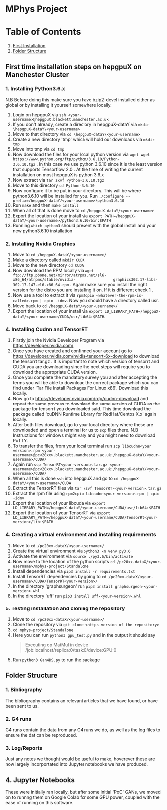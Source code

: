 # MPhys Project
# Table of Contents
1. [First Installation](#first-time-installation)
2. [Folder Structure](#folder-structure)

## First time installation steps on hepgpuX on Manchester Cluster <a name="first-time-installation"></a>
### 1. Installing Python3.6.x
   N.B Before doing this make sure you have bzip2-devel installed either as global or by installing it yourself somewhere        locally.
   1. Login on hepgpuX via `ssh <your-username>@hepgpuX.blackett.manchester.ac.uk`
   2. If you don't already, create a directory in hepgpuX-dataY via `mkdir \hepgpuX-dataY\<your-username>`
   3. Move to that directory via `cd \hepgpuX-dataY\<your-username>`
   4. Create a new directory 'tmp' which will hold our downloads via `mkdir tmp`
   5. Move into tmp via `cd tmp`
   6. Now download the files for your local python version via `wget wget https://www.python.org/ftp/python/3.6.10/Python-           3.6.10.tgz` . In this case we use python 3.6.10 since it is the least version that supports Tensorflow 2.0 . At the           time of writing the current installation on most hepgpuX is python 3.6.x
   7. Now extract via `tar zxvf Python-3.6.10.tgz`
   8. Move to this directory `cd Python-3.6.10`
   9. Now configure it to be put in your directory. This will be where python3.6.10 will be installed for you. Run                   `./configure --prefix=/hepgpuX-dataY/<your-username>/python3.6.10`
   10. Run `make` and then `make install`
   11. When all of that is done move to `cd /hepgpuX-dataY/<your-username>`
   12. Export the location of your install via `export PATH=/hepgpuX-dataY/<your-username>/python3.6.10/bin:$PATH`
   12. Running `which python3` should present with the global install and your new python3.6.10 installation
   
 ### 2. Installing Nvidia Graphics
   1. Move to `cd /hepgpuX-dataY/<your-username>/`
   2. Make a directory called `mkdir CUDA`
   3. Move to the new directory `cd CUDA`
   4. Now download the RPM locally via `wget ftp://ftp.pbone.net/mirror/atrpms.net/sl6-x86_64/atrpms/stable/nvidia-                 graphics302.17-libs-302.17-147.el6.x86_64.rpm` . Again make sure you install the right version for the distro you are         installing it on. If it is different check [1] .
   5. Now use a tool to extract it via `rpm2cpio <whatever-the-rpm-is-called>.rpm | cpio -idmv`. Now you should have a               directory called usr.
   6. Move back to `cd /hepgpuX-dataY/<your-username>/`
   7. Export the location of your install via `export LD_LIBRARY_PATH=/hepgpuX-dataY/<your-username/CUDA/usr/lib64:$PATH`.
 
 ### 4. Installing Cudnn and TensorRT
   1. Firstly join the Nvidia Developer Program via https://developer.nvidia.com/
   2. Once you have created and confirmed your account go to https://developer.nvidia.com/nvidia-tensorrt-6x-download to             download the tensorrt tar.gz . It is important to note which version of tensorrt and CUDA you are downloading since the       next steps will require you to download the appropriate CUDA version.
   3. Once you complete the mandatory survey you and after accepting the terms you will be able to download the correct             package which you can find under 'Tar File Install Packages For Linux x86'. Download this locally.
   4. Now go to https://developer.nvidia.com/rdp/cudnn-download and repeat the same process to download the same version of         CUDA as the package for tensorrt you downloaded said. This time download the package called 'cuDNN Runtime Library for         RedHat/Centos X.x' again locally.
   5. After both files download, go to your local directory where these are downloaded and open a terminal for us to `scp`           files there. N.B Instructions for windows might vary and you might need to download PuTTY. 
   6. To transfer the files, from your local terminal run `scp libcudnn<your version>.rpm <your-                                     username>@pc<20xx>.blackett.manchester.ac.uk:/hepgpuX-dataY/<your-username>/CUDA/`
   7. Again run `scp TensorRT<your-version>.tar.gz <your-username>@pc<20xx>.blackett.manchester.ac.uk:/hepgpuX-dataY/<your-         username>/CUDA/`
   8. When all this is done `ssh` into hepgpuX and go to `cd /hepgpuX-dataY/<your-username>/CUDA`
   9. Extract the TensorRT files via `tar xzvf TensorRT-<your-version>.tar.gz`
   10. Extract the rpm file using `rpm2cpio libcudnn<your version>.rpm | cpio -idmv`
   11. Export the location of your libcuda via `export LD_LIBRARY_PATH=/hepgpuX-dataY/<your-username/CUDA/usr/lib64:$PATH`
   12. Export the location of your TensorRT via `export LD_LIBRARY_PATH=/hepgpuX-dataY/<your-username/CUDA/TensorRt<your-            version>/lib:$PATH`
   
 ### 4. Creating a virtual environment and installing requirements
   1. Move to `cd /pc20xx-dataX/<your-username>/`
   2. Create the virtual environment via `python3 -m venv py3.6`
   3. Activate the environment via `source ./py3.6/bin/activate`
   4. Now move to the location of the python scripts `cd /pc20xx-dataX/<your-username>/mphys-project/Standalone`
   5. Install dependencies via `pip3 install -r requirements.txt`
   6. Install TensorRT dependencies by going to `cd /pc20xx-dataX/<your-username>/CUDA/TensorRT<your-version>/`
   7. In the directory 'graphsurgeon' run `pip3 install graphsurgeon-<your-version>.whl`
   8. In the directory 'uff' run `pip3 install uff-<your-version>.whl`

### 5. Testing installation and cloning the repository
   1. Move to `cd /pc20xx-dataX/<your-username>/`
   2. Clone the repository via `git clone <https version of the repository>`
   3. `cd mphys-project/Standalone`
   4. Here you can run `python3 gpu_test.py` and in the output it should say
      > Executing op MatMul in device /job:localhost/replica:0/task:0/device:GPU:0
   5. Run `python3 Gan4DS.py` to run the package

## Folder Structure <a name="folder-structure"></a>

### 1. Bibliography

The bibliography contains an relevant articles that we have found, or have been sent to us. 

### 2. G4 runs

G4 runs contain the data from any G4 runs we do, as well as the log files to ensure the dat can be reproduced.

### 3. Log/Reports

Just any notes we thought would be useful to make, hoverever these are now largely incorportated into Jupyter notebooks we have produced. 

## 4. Jupyter Notebooks

These were initially ran locally, but after some initial 'PoC' GANs, we moved on to runnng them on Google Colab for some GPU power, coupled with the ease of running on this software.

   
[1]:http://rpm.pbone.net/index.php3/stat/3/limit/9/srodzaj/1/dl/40/search/libcuda.so.1()(64bit)/field[]/1/field[]/2


